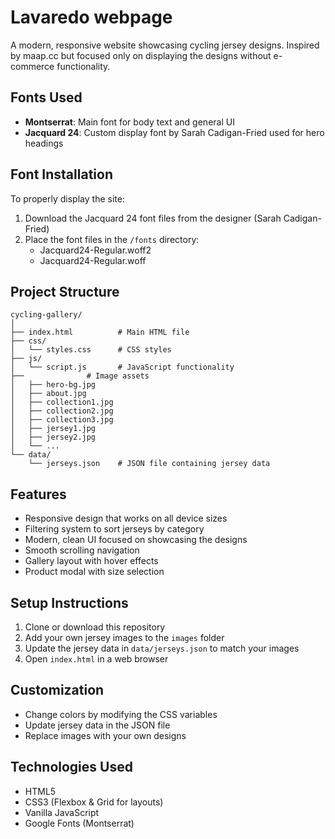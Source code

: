 # Lavaredo webpage

A modern, responsive website showcasing cycling jersey designs. Inspired by maap.cc but focused only on displaying the designs without e-commerce functionality.

## Fonts Used

- **Montserrat**: Main font for body text and general UI
- **Jacquard 24**: Custom display font by Sarah Cadigan-Fried used for hero headings

## Font Installation

To properly display the site:

1. Download the Jacquard 24 font files from the designer (Sarah Cadigan-Fried)
2. Place the font files in the `/fonts` directory:
   - Jacquard24-Regular.woff2
   - Jacquard24-Regular.woff

## Project Structure

```
cycling-gallery/
│
├── index.html          # Main HTML file
├── css/
│   └── styles.css      # CSS styles
├── js/
│   └── script.js       # JavaScript functionality
├──              # Image assets
│   ├── hero-bg.jpg
│   ├── about.jpg
│   ├── collection1.jpg
│   ├── collection2.jpg
│   ├── collection3.jpg
│   ├── jersey1.jpg
│   ├── jersey2.jpg
│   └── ...
└── data/
    └── jerseys.json    # JSON file containing jersey data
```

## Features

- Responsive design that works on all device sizes
- Filtering system to sort jerseys by category
- Modern, clean UI focused on showcasing the designs
- Smooth scrolling navigation
- Gallery layout with hover effects
- Product modal with size selection

## Setup Instructions

1. Clone or download this repository
2. Add your own jersey images to the `images` folder
3. Update the jersey data in `data/jerseys.json` to match your images
4. Open `index.html` in a web browser

## Customization

- Change colors by modifying the CSS variables
- Update jersey data in the JSON file
- Replace images with your own designs

## Technologies Used

- HTML5
- CSS3 (Flexbox & Grid for layouts)
- Vanilla JavaScript
- Google Fonts (Montserrat)
